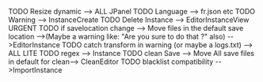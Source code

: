 TODO Resize dynamic --> ALL JPanel
TODO Language --> fr.json etc
TODO Warning --> InstanceCreate
TODO Delete Instance --> EditorInstanceView
URGENT TODO if savelocation change --> Move files in the default save location -->(Maybe a warning like: "Are you sure to do that ?" also)
-->EditorInstance
TODO catch transform in warning (or maybe a logs.txt) --> ALL
LITE TODO regex --> Instance
TODO clean Save --> Move All save files in default for clean--> CleanEditor
TODO blacklist compatibility -->ImportInstance
